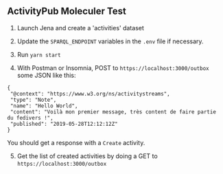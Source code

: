 ## ActivityPub Moleculer Test

1. Launch Jena and create a 'activities' dataset

2. Update the `SPARQL_ENDPOINT` variables in the `.env` file if necessary.

3. Run `yarn start`

4. With Postman or Insomnia, POST to `https://localhost:3000/outbox` some JSON like this:

```
{
 "@context": "https://www.w3.org/ns/activitystreams",
 "type": "Note",
 "name": "Hello World",
 "content": "Voilà mon premier message, très content de faire partie du fedivers !",
 "published": "2019-05-28T12:12:12Z"
}
```

You should get a response with a `Create` activity.

5. Get the list of created activities by doing a GET to `https://localhost:3000/outbox`
